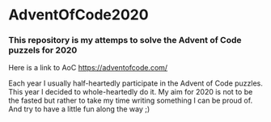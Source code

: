 # AdventOfCode2020

### This repository is my attemps to solve the Advent of Code puzzels for 2020
Here is a link to AoC https://adventofcode.com/

Each year I usually half-heartedly participate in the Advent of Code puzzles. This year I decided to whole-heartedly do it. My aim for 2020 is not to be the fasted but rather to take my time writing something I can be proud of. And try to have a little fun along the way ;)
